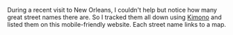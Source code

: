 <!--
title: New Orleans Street Names
description: A list of every street in the city
website: http://new-orleans-street-names.herokuapp.com/
keywords: [language, geo]
start: 2014-06-20
end: 2014-06-20
-->

During a recent visit to New Orleans, I couldn't help but notice how many great street names there are. So I tracked them all down using [Kimono](https://www.kimonolabs.com/) and listed them on this mobile-friendly website. Each street name links to a map.
